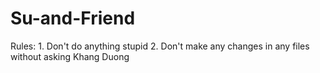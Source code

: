 # Su-and-Friend

Rules:
    1. Don't do anything stupid
    2. Don't make any changes in any files without asking Khang Duong